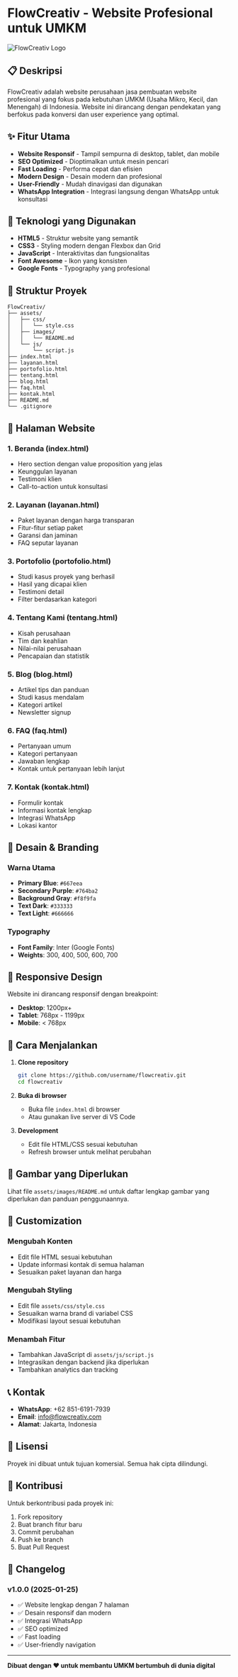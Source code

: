 # FlowCreativ - Website Profesional untuk UMKM

![FlowCreativ Logo](https://via.placeholder.com/200x80/667eea/ffffff?text=FlowCreativ)

## 📋 Deskripsi

FlowCreativ adalah website perusahaan jasa pembuatan website profesional yang fokus pada kebutuhan UMKM (Usaha Mikro, Kecil, dan Menengah) di Indonesia. Website ini dirancang dengan pendekatan yang berfokus pada konversi dan user experience yang optimal.

## ✨ Fitur Utama

- **Website Responsif** - Tampil sempurna di desktop, tablet, dan mobile
- **SEO Optimized** - Dioptimalkan untuk mesin pencari
- **Fast Loading** - Performa cepat dan efisien
- **Modern Design** - Desain modern dan profesional
- **User-Friendly** - Mudah dinavigasi dan digunakan
- **WhatsApp Integration** - Integrasi langsung dengan WhatsApp untuk konsultasi

## 🚀 Teknologi yang Digunakan

- **HTML5** - Struktur website yang semantik
- **CSS3** - Styling modern dengan Flexbox dan Grid
- **JavaScript** - Interaktivitas dan fungsionalitas
- **Font Awesome** - Ikon yang konsisten
- **Google Fonts** - Typography yang profesional

## 📁 Struktur Proyek

```
FlowCreativ/
├── assets/
│   ├── css/
│   │   └── style.css
│   ├── images/
│   │   └── README.md
│   └── js/
│       └── script.js
├── index.html
├── layanan.html
├── portofolio.html
├── tentang.html
├── blog.html
├── faq.html
├── kontak.html
├── README.md
└── .gitignore
```

## 🎯 Halaman Website

### 1. **Beranda (index.html)**
- Hero section dengan value proposition yang jelas
- Keunggulan layanan
- Testimoni klien
- Call-to-action untuk konsultasi

### 2. **Layanan (layanan.html)**
- Paket layanan dengan harga transparan
- Fitur-fitur setiap paket
- Garansi dan jaminan
- FAQ seputar layanan

### 3. **Portofolio (portofolio.html)**
- Studi kasus proyek yang berhasil
- Hasil yang dicapai klien
- Testimoni detail
- Filter berdasarkan kategori

### 4. **Tentang Kami (tentang.html)**
- Kisah perusahaan
- Tim dan keahlian
- Nilai-nilai perusahaan
- Pencapaian dan statistik

### 5. **Blog (blog.html)**
- Artikel tips dan panduan
- Studi kasus mendalam
- Kategori artikel
- Newsletter signup

### 6. **FAQ (faq.html)**
- Pertanyaan umum
- Kategori pertanyaan
- Jawaban lengkap
- Kontak untuk pertanyaan lebih lanjut

### 7. **Kontak (kontak.html)**
- Formulir kontak
- Informasi kontak lengkap
- Integrasi WhatsApp
- Lokasi kantor

## 🎨 Desain & Branding

### Warna Utama
- **Primary Blue**: `#667eea`
- **Secondary Purple**: `#764ba2`
- **Background Gray**: `#f8f9fa`
- **Text Dark**: `#333333`
- **Text Light**: `#666666`

### Typography
- **Font Family**: Inter (Google Fonts)
- **Weights**: 300, 400, 500, 600, 700

## 📱 Responsive Design

Website ini dirancang responsif dengan breakpoint:
- **Desktop**: 1200px+
- **Tablet**: 768px - 1199px
- **Mobile**: < 768px

## 🚀 Cara Menjalankan

1. **Clone repository**
   ```bash
   git clone https://github.com/username/flowcreativ.git
   cd flowcreativ
   ```

2. **Buka di browser**
   - Buka file `index.html` di browser
   - Atau gunakan live server di VS Code

3. **Development**
   - Edit file HTML/CSS sesuai kebutuhan
   - Refresh browser untuk melihat perubahan

## 📸 Gambar yang Diperlukan

Lihat file `assets/images/README.md` untuk daftar lengkap gambar yang diperlukan dan panduan penggunaannya.

## 🔧 Customization

### Mengubah Konten
- Edit file HTML sesuai kebutuhan
- Update informasi kontak di semua halaman
- Sesuaikan paket layanan dan harga

### Mengubah Styling
- Edit file `assets/css/style.css`
- Sesuaikan warna brand di variabel CSS
- Modifikasi layout sesuai kebutuhan

### Menambah Fitur
- Tambahkan JavaScript di `assets/js/script.js`
- Integrasikan dengan backend jika diperlukan
- Tambahkan analytics dan tracking

## 📞 Kontak

- **WhatsApp**: +62 851-6191-7939
- **Email**: info@flowcreativ.com
- **Alamat**: Jakarta, Indonesia

## 📄 Lisensi

Proyek ini dibuat untuk tujuan komersial. Semua hak cipta dilindungi.

## 🤝 Kontribusi

Untuk berkontribusi pada proyek ini:
1. Fork repository
2. Buat branch fitur baru
3. Commit perubahan
4. Push ke branch
5. Buat Pull Request

## 📝 Changelog

### v1.0.0 (2025-01-25)
- ✅ Website lengkap dengan 7 halaman
- ✅ Desain responsif dan modern
- ✅ Integrasi WhatsApp
- ✅ SEO optimized
- ✅ Fast loading
- ✅ User-friendly navigation

---

**Dibuat dengan ❤️ untuk membantu UMKM bertumbuh di dunia digital** 